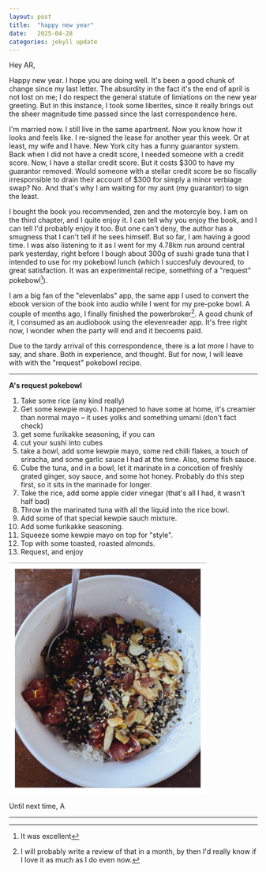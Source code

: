 ```yaml
---
layout: post
title:  "happy new year"
date:   2025-04-28
categories: jekyll update
---
```


Hey AR,

Happy new year. I hope you are doing well. It's been a good chunk of change since my last letter. 
The absurdity in the fact it's the end of april is not lost on me; I do respect the general statute of limiations on the new year greeting. But in this instance, I took some liberites, since it really brings out the sheer magnitude time passed since the last correspondence here.

I'm married now. I still live in the same apartment. Now you know how it looks and feels like. I re-signed the lease for another year this week. Or at least, my wife and I have. New York city has a funny guarantor system. Back when I did not have a credit score, I needed someone with a credit score. Now, I have a stellar credit score. But it costs $300 to have my guarantor removed. Would someone with a stellar credit score be so fiscally irresponsible to drain their account of $300 for simply a minor verbiage swap? No. And that's why I am waiting for my aunt (my guarantor) to sign the least. 

I bought the book you recommended, zen and the motorcyle boy. I am on the third chapter, and I quite enjoy it. I can tell why you enjoy the book, and I can tell I'd probably enjoy it too. But one can't deny, the author has a smugness that I can't tell if he sees himself. But so far, I am having a good time. I was also listening to it as I went for my 4.78km run around central park yesterday, right before I bough about 300g of sushi grade tuna that I intended to use for my pokebowl lunch (which I succesfuly devoured, to great satisfaction. It was an experimental recipe, something of a "request" pokebowl[^1]).

I am a big fan of the "elevenlabs" app, the same app I used to convert the ebook version of the book into audio while I went for my pre-poke bowl. A couple of months ago, I finally finished the powerbroker[^2]. A good chunk of it, I consumed as an audiobook using the elevenreader app. It's free right now, I wonder when the party will end and it becoems paid. 


Due to the tardy arrival of this correspondence, there is a lot more I have to say, and share. Both in experience, and thought. But for now, I will leave with with the "request" pokebowl recipe.

---
**A's request pokebowl**

1. Take some rice (any kind really)
2. Get some kewpie mayo. I happened to have some at home, it's creamier than normal mayo – it uses yolks and something umami (don't fact check)
3. get some furikakke seasoning, if you can
4. cut your sushi into cubes
5. take a bowl, add some kewpie mayo, some red chilli flakes, a touch of sriracha, and some garlic sauce I had at the time. Also, some fish sauce.
6. Cube the tuna, and in a bowl, let it marinate in a concotion of freshly grated ginger, soy sauce, and some hot honey. Probably do this step first, so it sits in the marinade for longer.
7. Take the rice, add some apple cider vinegar (that's all I had, it wasn't half bad)
8. Throw in the marinated tuna with all the liquid into the rice bowl.
9. Add some of that special kewpie sauch mixture.
10. Add some furikakke seasoning.
11. Squeeze some kewpie mayo on top for "style".
12. Top with some toasted, roasted almonds.
13. Request, and enjoy

<img src="/images/pokebowl.png" alt="A's request pokebowl" style="max-width: 400px;">


Until next time,
A


---

[^1]: It was excellent

[^2]: I will probably write a review of that in a month, by then I'd really know if I love it as much as I do even now.